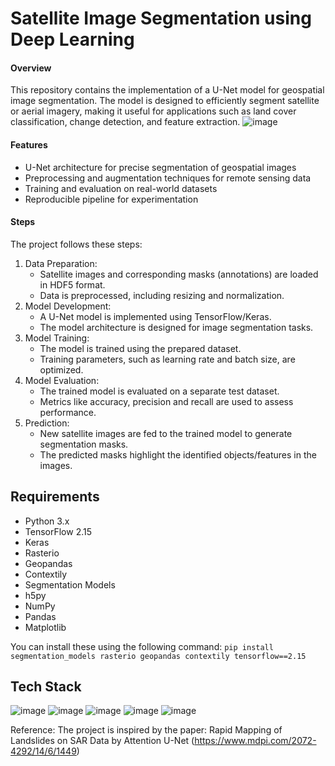 # Satellite Image Segmentation using Deep Learning

#### Overview
This repository contains the implementation of a U-Net model for geospatial image segmentation. The model is designed to efficiently segment satellite or aerial imagery, making it useful for applications such as land cover classification, change detection, and feature extraction.
![image](https://github.com/user-attachments/assets/07ed9e9f-bead-418c-8c25-305b24edd701)


#### Features
- U-Net architecture for precise segmentation of geospatial images
- Preprocessing and augmentation techniques for remote sensing data
- Training and evaluation on real-world datasets
- Reproducible pipeline for experimentation

#### Steps
The project follows these steps:

1. Data Preparation:
    - Satellite images and corresponding masks (annotations) are loaded in HDF5 format.
    - Data is preprocessed, including resizing and normalization.
2. Model Development:
    - A U-Net model is implemented using TensorFlow/Keras. 
    - The model architecture is designed for image segmentation tasks.
3. Model Training:
    - The model is trained using the prepared dataset.
    - Training parameters, such as learning rate and batch size, are optimized.
4. Model Evaluation:
    - The trained model is evaluated on a separate test dataset.
    - Metrics like accuracy, precision and recall are used to assess performance.
5. Prediction:
    - New satellite images are fed to the trained model to generate segmentation masks.
    - The predicted masks highlight the identified objects/features in the images.

## Requirements

- Python 3.x
- TensorFlow 2.15
- Keras
- Rasterio
- Geopandas
- Contextily
- Segmentation Models
- h5py
- NumPy
- Pandas
- Matplotlib

You can install these using the following command:
`pip install segmentation_models rasterio geopandas contextily tensorflow==2.15`

## Tech Stack
![image](https://github.com/user-attachments/assets/8165d399-6dc9-481a-89bd-39e0842b145c)
![image](https://github.com/user-attachments/assets/d69d5e2d-40df-43e7-afb4-d85855a5098f)
![image](https://github.com/user-attachments/assets/ed828aa2-1659-4c32-bf24-6764a35c3719)
![image](https://github.com/user-attachments/assets/f84c96ff-cfda-468e-bb7c-5be7b49f5be3)
![image](https://github.com/user-attachments/assets/9f329e9a-0b9a-40b5-9c6f-f866644bbbcc)



Reference:
The project is inspired by the paper: Rapid Mapping of Landslides on SAR Data by Attention U-Net (https://www.mdpi.com/2072-4292/14/6/1449)
